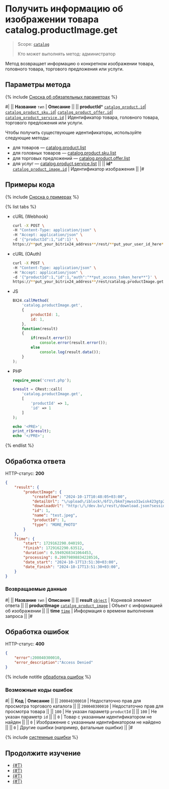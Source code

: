 # Получить информацию об изображении товара catalog.productImage.get

> Scope: [`catalog`](../../scopes/permissions.md)
>
> Кто может выполнять метод: администратор

Метод возвращает информацию о конкретном изображении товара, головного товара, торгового предложения или услуги.

## Параметры метода

{% include [Сноска об обязательных параметрах](../../../_includes/required.md) %}

#|
|| **Название**
`тип` | **Описание** ||
|| **productId***
[`catalog_product.id`](../data-types.md#catalog_product)\|
[`catalog_product_sku.id`](../data-types.md#catalog_product_sku)\|
[`catalog_product_offer.id`](../data-types.md#catalog_product_offer)\|
[`catalog_product_service.id`](../data-types.md#catalog_product_service) | Идентификатор товара, головного товара, торгового предложения или услуги.

Чтобы получить существующие идентификаторы, используйте следующие методы:
- для товаров — [catalog.product.list](../product/catalog-product-list.md)
- для головных товаров — [catalog.product.sku.list](../product/sku/catalog-product-sku-list.md)
- для торговых предложений — [catalog.product.offer.list](../product/offer/catalog-product-offer-list.md)
- для услуг — [catalog.product.service.list](../product/service/catalog-product-service-list.md)
||
|| **id***
[`catalog_product_image.id`](../data-types.md#catalog_product_image) | Идентификатор изображения ||
|#

## Примеры кода

{% include [Сноска о примерах](../../../_includes/examples.md) %}

{% list tabs %}

- cURL (Webhook)

    ```bash
    curl -X POST \
    -H "Content-Type: application/json" \
    -H "Accept: application/json" \
    -d '{"productId":1,"id":1}' \
    https://**put_your_bitrix24_address**/rest/**put_your_user_id_here**/**put_your_webbhook_here**/catalog.productImage.get
    ```

- cURL (OAuth)

    ```bash
    curl -X POST \
    -H "Content-Type: application/json" \
    -H "Accept: application/json" \
    -d '{"productId":1,"id":1,"auth":"**put_access_token_here**"}' \
    https://**put_your_bitrix24_address**/rest/catalog.productImage.get
    ```

- JS

    ```js
    BX24.callMethod(
        'catalog.productImage.get', 
        {
            productId: 1,
            id: 1,
        }, 
        function(result)
        {
            if(result.error())
                console.error(result.error());
            else
                console.log(result.data());
        }
    );
    ```

- PHP

    ```php
    require_once('crest.php');

    $result = CRest::call(
        'catalog.productImage.get',
        [
            'productId' => 1,
            'id' => 1
        ]
    );

    echo '<PRE>';
    print_r($result);
    echo '</PRE>';
    ```

{% endlist %}

## Обработка ответа

HTTP-статус: **200**

```json
{
    "result": {
        "productImage": {
            "createTime": "2024-10-17T10:48:05+03:00",
            "detailUrl": "\/upload\/iblock\/6f1\/bkm7jmwso31wisk423gtp28iagy2e8v0\/test.jpeg",
            "downloadUrl": "http:\/\/dev.bx\/rest\/download.json?sessid=ae1ada0e5c85babd18ce4af4c702d1d9\u0026token=catalog%7CaWQ9NzY1MSZfPTZWZFhwSDRZRFRvcmNmYWtGMVRQbE4wdjZRcHA5QXBY%7CImRvd25sb2FkfGNhdGFsb2d8YVdROU56WTFNU1pmUFRaV1pGaHdTRFJaUkZSdmNtTm1ZV3RHTVZSUWJFNHdkalpSY0hBNVFYQll8YWUxYWRhMGU1Yzg1YmFiZDE4Y2U0YWY0YzcwMmQxZDki.8jeG4p%2BO6LZSDNqaRR3XdTAM6jSSD4Gtye8zm6Q5Y14%3D",
            "id": 1,
            "name": "test.jpeg",
            "productId": 1,
            "type": "MORE_PHOTO"
        }
    },
    "time": {
        "start": 1729162290.040193,
        "finish": 1729162290.63512,
        "duration": 0.5949268341064453,
        "processing": 0.20079898834228516,
        "date_start": "2024-10-17T13:51:30+03:00",
        "date_finish": "2024-10-17T13:51:30+03:00",
    }
}
```

### Возвращаемые данные

#|
|| **Название**
`тип` | **Описание** ||
|| **result**
[`object`](../../data-types.md) | Корневой элемент ответа ||
|| **productImage**
[`catalog_product_image`](../data-types.md#catalog_product_image) | Объект с информацией об изображении ||
|| **time**
[`time`](../../data-types.md#time) | Информация о времени выполнения запроса ||
|#

## Обработка ошибок

HTTP-статус: **400**

```json
{
    "error":200040300010,
    "error_description":"Access Denied"
}
```

{% include notitle [обработка ошибок](../../../_includes/error-info.md) %}

### Возможные коды ошибок

#|
|| **Код** | **Описание** ||
|| `200040300010` | Недостаточно прав для просмотра торгового каталога
||
|| `200040300010` | Недостаточно прав для просмотра товара 
||
|| `100` | Не указан параметр `productId`
|| 
|| `100` | Не указан параметр `id`
|| 
|| `0` | Товар с указанным идентификатором не найден
|| 
|| `0` | Изображение с указанным идентификатором не найдено
|| 
|| `0` | Другие ошибки (например, фатальные ошибки)
|| 
|#

{% include [системные ошибки](../../../_includes/system-errors.md) %}

## Продолжите изучение 

- [{#T}](./catalog-product-image-add.md)
- [{#T}](./catalog-product-image-list.md)
- [{#T}](./catalog-product-image-delete.md)
- [{#T}](./catalog-product-image-get-fields.md)